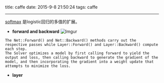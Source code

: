 title: caffe
date: 2015-9-8 21:50:24
tags: caffe

---

[softmax](http://www.cnblogs.com/tornadomeet/archive/2013/03/22/2975978.html) 是logistic回归的多值的扩展。

* **forward and backward**
![Imgur](http://wangfan.net:9000/DrIjXL7.png)
```
The Net::Forward() and Net::Backward() methods carry out the respective passes while Layer::Forward() and Layer::Backward() compute each step.
The Solver optimizes a model by first calling forward to yield the output and loss, then calling backward to generate the gradient of the model, and then incorporating the gradient into a weight update that attempts to minimize the loss. 
```

<!--more-->

* **layer**
```

```
